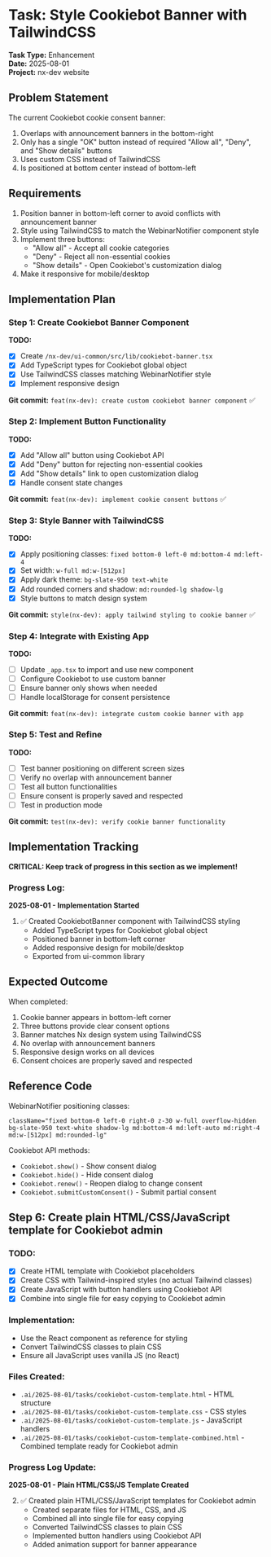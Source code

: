 # Task: Style Cookiebot Banner with TailwindCSS

**Task Type:** Enhancement  
**Date:** 2025-08-01  
**Project:** nx-dev website  

## Problem Statement

The current Cookiebot cookie consent banner:
1. Overlaps with announcement banners in the bottom-right
2. Only has a single "OK" button instead of required "Allow all", "Deny", and "Show details" buttons
3. Uses custom CSS instead of TailwindCSS
4. Is positioned at bottom center instead of bottom-left

## Requirements

1. Position banner in bottom-left corner to avoid conflicts with announcement banner
2. Style using TailwindCSS to match the WebinarNotifier component style
3. Implement three buttons:
   - "Allow all" - Accept all cookie categories
   - "Deny" - Reject all non-essential cookies  
   - "Show details" - Open Cookiebot's customization dialog
4. Make it responsive for mobile/desktop

## Implementation Plan

### Step 1: Create Cookiebot Banner Component
**TODO:**
- [x] Create `/nx-dev/ui-common/src/lib/cookiebot-banner.tsx`
- [x] Add TypeScript types for Cookiebot global object
- [x] Use TailwindCSS classes matching WebinarNotifier style
- [x] Implement responsive design

**Git commit:** `feat(nx-dev): create custom cookiebot banner component` ✅

### Step 2: Implement Button Functionality
**TODO:**
- [x] Add "Allow all" button using Cookiebot API
- [x] Add "Deny" button for rejecting non-essential cookies
- [x] Add "Show details" link to open customization dialog
- [x] Handle consent state changes

**Git commit:** `feat(nx-dev): implement cookie consent buttons` ✅

### Step 3: Style Banner with TailwindCSS
**TODO:**
- [x] Apply positioning classes: `fixed bottom-0 left-0 md:bottom-4 md:left-4`
- [x] Set width: `w-full md:w-[512px]`
- [x] Apply dark theme: `bg-slate-950 text-white`
- [x] Add rounded corners and shadow: `md:rounded-lg shadow-lg`
- [x] Style buttons to match design system

**Git commit:** `style(nx-dev): apply tailwind styling to cookie banner` ✅

### Step 4: Integrate with Existing App
**TODO:**
- [ ] Update `_app.tsx` to import and use new component
- [ ] Configure Cookiebot to use custom banner
- [ ] Ensure banner only shows when needed
- [ ] Handle localStorage for consent persistence

**Git commit:** `feat(nx-dev): integrate custom cookie banner with app`

### Step 5: Test and Refine
**TODO:**
- [ ] Test banner positioning on different screen sizes
- [ ] Verify no overlap with announcement banner
- [ ] Test all button functionalities
- [ ] Ensure consent is properly saved and respected
- [ ] Test in production mode

**Git commit:** `test(nx-dev): verify cookie banner functionality`

## Implementation Tracking

**CRITICAL: Keep track of progress in this section as we implement!**

### Progress Log:

**2025-08-01 - Implementation Started**

1. ✅ Created CookiebotBanner component with TailwindCSS styling
   - Added TypeScript types for Cookiebot global object
   - Positioned banner in bottom-left corner
   - Added responsive design for mobile/desktop
   - Exported from ui-common library

## Expected Outcome

When completed:
1. Cookie banner appears in bottom-left corner
2. Three buttons provide clear consent options
3. Banner matches Nx design system using TailwindCSS
4. No overlap with announcement banners
5. Responsive design works on all devices
6. Consent choices are properly saved and respected

## Reference Code

WebinarNotifier positioning classes:
```tsx
className="fixed bottom-0 left-0 right-0 z-30 w-full overflow-hidden bg-slate-950 text-white shadow-lg md:bottom-4 md:left-auto md:right-4 md:w-[512px] md:rounded-lg"
```

Cookiebot API methods:
- `Cookiebot.show()` - Show consent dialog
- `Cookiebot.hide()` - Hide consent dialog  
- `Cookiebot.renew()` - Reopen dialog to change consent
- `Cookiebot.submitCustomConsent()` - Submit partial consent

## Step 6: Create plain HTML/CSS/JavaScript template for Cookiebot admin

### TODO:
- [x] Create HTML template with Cookiebot placeholders
- [x] Create CSS with Tailwind-inspired styles (no actual Tailwind classes)
- [x] Create JavaScript with button handlers using Cookiebot API
- [x] Combine into single file for easy copying to Cookiebot admin

### Implementation:
- Use the React component as reference for styling
- Convert TailwindCSS classes to plain CSS
- Ensure all JavaScript uses vanilla JS (no React)

### Files Created:
- `.ai/2025-08-01/tasks/cookiebot-custom-template.html` - HTML structure
- `.ai/2025-08-01/tasks/cookiebot-custom-template.css` - CSS styles
- `.ai/2025-08-01/tasks/cookiebot-custom-template.js` - JavaScript handlers
- `.ai/2025-08-01/tasks/cookiebot-custom-template-combined.html` - Combined template ready for Cookiebot admin

### Progress Log Update:

**2025-08-01 - Plain HTML/CSS/JS Template Created**

2. ✅ Created plain HTML/CSS/JavaScript templates for Cookiebot admin
   - Created separate files for HTML, CSS, and JS
   - Combined all into single file for easy copying
   - Converted TailwindCSS classes to plain CSS
   - Implemented button handlers using Cookiebot API
   - Added animation support for banner appearance